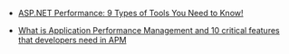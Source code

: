 * [ASP.NET Performance: 9 Types of Tools You Need to Know!](https://stackify.com/asp-net-performance-tools-you-need-to-know/)

* [What is Application Performance Management and 10 critical features that developers need in APM](https://stackify.com/what-is-apm/)

